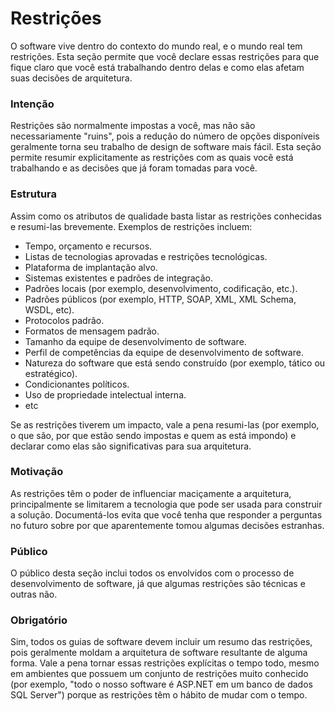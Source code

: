 # Restrições

O software vive dentro do contexto do mundo real, e o mundo real tem restrições. Esta seção permite que você declare essas restrições para que fique claro que você está trabalhando dentro delas e como elas afetam suas decisões de arquitetura.

### Intenção

Restrições são normalmente impostas a você, mas não são necessariamente "ruins", pois a redução do número de opções disponíveis geralmente torna seu trabalho de design de software mais fácil. Esta seção permite resumir explicitamente as restrições com as quais você está trabalhando e as decisões que já foram tomadas para você.

### Estrutura

Assim como os atributos de qualidade basta listar as restrições conhecidas e resumi-las brevemente. Exemplos de restrições incluem:

- Tempo, orçamento e recursos.
- Listas de tecnologias aprovadas e restrições tecnológicas.
- Plataforma de implantação alvo.
- Sistemas existentes e padrões de integração.
- Padrões locais (por exemplo, desenvolvimento, codificação, etc.).
- Padrões públicos (por exemplo, HTTP, SOAP, XML, XML Schema, WSDL, etc).
- Protocolos padrão.
- Formatos de mensagem padrão.
- Tamanho da equipe de desenvolvimento de software.
- Perfil de competências da equipe de desenvolvimento de software.
- Natureza do software que está sendo construído (por exemplo, tático ou estratégico).
- Condicionantes políticos.
- Uso de propriedade intelectual interna.
- etc

Se as restrições tiverem um impacto, vale a pena resumi-las (por exemplo, o que são, por que estão sendo impostas e quem as está impondo) e declarar como elas são significativas para sua arquitetura.

### Motivação

As restrições têm o poder de influenciar maciçamente a arquitetura, principalmente se limitarem a tecnologia que pode ser usada para construir a solução. Documentá-los evita que você tenha que responder a perguntas no futuro sobre por que aparentemente tomou algumas decisões estranhas.

### Público

O público desta seção inclui todos os envolvidos com o processo de desenvolvimento de software, já que algumas restrições são técnicas e outras não.

### Obrigatório

Sim, todos os guias de software devem incluir um resumo das restrições, pois geralmente moldam a arquitetura de software resultante de alguma forma. Vale a pena tornar essas restrições explícitas o tempo todo, mesmo em ambientes que possuem um conjunto de restrições muito conhecido (por exemplo, "todo o nosso software é ASP.NET em um banco de dados SQL Server") porque as restrições têm o hábito de mudar com o tempo.
